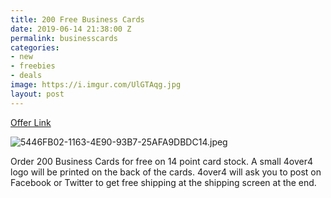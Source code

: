 ```yaml
---
title: 200 Free Business Cards
date: 2019-06-14 21:38:00 Z
permalink: businesscards
categories:
- new
- freebies
- deals
image: https://i.imgur.com/UlGTAqg.jpg
layout: post
---
```


[Offer Link](https://www.4over4.com/printing/free-business-cards?PageSpeed=noscript)

![5446FB02-1163-4E90-93B7-25AFA9DBDC14.jpeg](/uploads/5446FB02-1163-4E90-93B7-25AFA9DBDC14.jpeg)

Order 200 Business Cards for free on 14 point card stock. A small 4over4 logo will be printed on the back of the cards. 4over4 will ask you to post on Facebook or Twitter to get free shipping at the shipping screen at the end.